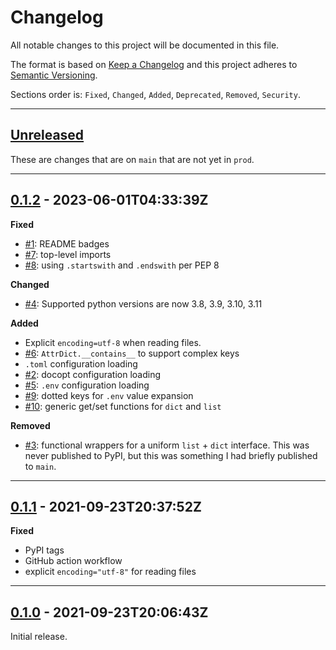 # Changelog

All notable changes to this project will be documented in this file.

The format is based on [Keep a Changelog] and this project adheres to [Semantic Versioning].

Sections order is: `Fixed`, `Changed`, `Added`, `Deprecated`, `Removed`, `Security`.

[keep a changelog]: http://keepachangelog.com/en/1.0.0/
[semantic versioning]: http://semver.org/spec/v2.0.0.html

---

## [Unreleased]

[unreleased]: https://github.com/metaist/attrbox/compare/prod...main

These are changes that are on `main` that are not yet in `prod`.

---

[#1]: https://github.com/metaist/attrbox/issues/1
[#2]: https://github.com/metaist/attrbox/issues/2
[#3]: https://github.com/metaist/attrbox/issues/3
[#4]: https://github.com/metaist/attrbox/issues/4
[#5]: https://github.com/metaist/attrbox/issues/5
[#6]: https://github.com/metaist/attrbox/issues/6
[#7]: https://github.com/metaist/attrbox/issues/7
[#8]: https://github.com/metaist/attrbox/issues/8
[#9]: https://github.com/metaist/attrbox/issues/9
[#10]: https://github.com/metaist/attrbox/issues/10
[0.1.2]: https://github.com/metaist/attrbox/compare/0.1.1...0.1.2

## [0.1.2] - 2023-06-01T04:33:39Z

**Fixed**

- [#1]: README badges
- [#7]: top-level imports
- [#8]: using `.startswith` and `.endswith` per PEP 8

**Changed**

- [#4]: Supported python versions are now 3.8, 3.9, 3.10, 3.11

**Added**

- Explicit `encoding=utf-8` when reading files.
- [#6]: `AttrDict.__contains__` to support complex keys
- `.toml` configuration loading
- [#2]: docopt configuration loading
- [#5]: `.env` configuration loading
- [#9]: dotted keys for `.env` value expansion
- [#10]: generic get/set functions for `dict` and `list`

**Removed**

- [#3]: functional wrappers for a uniform `list` + `dict` interface. This was never published to PyPI, but this was something I had briefly published to `main`.

---

[0.1.1]: https://github.com/metaist/attrbox/compare/0.1.0...0.1.1

## [0.1.1] - 2021-09-23T20:37:52Z

**Fixed**

- PyPI tags
- GitHub action workflow
- explicit `encoding="utf-8"` for reading files

---

[0.1.0]: https://github.com/metaist/attrbox/commits/0.1.0

## [0.1.0] - 2021-09-23T20:06:43Z

Initial release.
